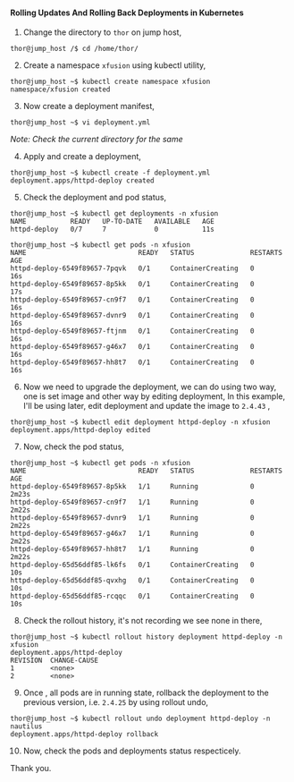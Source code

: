 #### Rolling Updates And Rolling Back Deployments in Kubernetes

1. Change the directory to `thor` on jump host,

```
thor@jump_host /$ cd /home/thor/
```

2. Create a namespace `xfusion` using kubectl utility,

```
thor@jump_host ~$ kubectl create namespace xfusion
namespace/xfusion created
```

3. Now create a deployment manifest,

```
thor@jump_host ~$ vi deployment.yml
```
*Note: Check the current directory for the same*

4. Apply and create a deployment,

```
thor@jump_host ~$ kubectl create -f deployment.yml
deployment.apps/httpd-deploy created
```

5. Check the deployment and pod status,

```
thor@jump_host ~$ kubectl get deployments -n xfusion
NAME           READY   UP-TO-DATE   AVAILABLE   AGE
httpd-deploy   0/7     7            0           11s

thor@jump_host ~$ kubectl get pods -n xfusion
NAME                            READY   STATUS              RESTARTS   AGE
httpd-deploy-6549f89657-7pqvk   0/1     ContainerCreating   0          16s
httpd-deploy-6549f89657-8p5kk   0/1     ContainerCreating   0          17s
httpd-deploy-6549f89657-cn9f7   0/1     ContainerCreating   0          16s
httpd-deploy-6549f89657-dvnr9   0/1     ContainerCreating   0          16s
httpd-deploy-6549f89657-ftjnm   0/1     ContainerCreating   0          16s
httpd-deploy-6549f89657-g46x7   0/1     ContainerCreating   0          16s
httpd-deploy-6549f89657-hh8t7   0/1     ContainerCreating   0          16s
```

6. Now we need to upgrade the deployment, we can do using two way, one is set image and other way by editing deployment, In this example, I'll be using later, edit deployment and update the image to `2.4.43` ,
```
thor@jump_host ~$ kubectl edit deployment httpd-deploy -n xfusion
deployment.apps/httpd-deploy edited
```

7. Now, check the pod status,

```
thor@jump_host ~$ kubectl get pods -n xfusion
NAME                            READY   STATUS              RESTARTS   AGE
httpd-deploy-6549f89657-8p5kk   1/1     Running             0          2m23s
httpd-deploy-6549f89657-cn9f7   1/1     Running             0          2m22s
httpd-deploy-6549f89657-dvnr9   1/1     Running             0          2m22s
httpd-deploy-6549f89657-g46x7   1/1     Running             0          2m22s
httpd-deploy-6549f89657-hh8t7   1/1     Running             0          2m22s
httpd-deploy-65d56ddf85-lk6fs   0/1     ContainerCreating   0          10s
httpd-deploy-65d56ddf85-qvxhg   0/1     ContainerCreating   0          10s
httpd-deploy-65d56ddf85-rcqqc   0/1     ContainerCreating   0          10s
```

8. Check the rollout history, it's not recording we see none in there,

```
thor@jump_host ~$ kubectl rollout history deployment httpd-deploy -n xfusion
deployment.apps/httpd-deploy
REVISION  CHANGE-CAUSE
1         <none>
2         <none>
```

9. Once , all pods are in running state, rollback the deployment to the previous version, i.e. `2.4.25` by using rollout undo,

```
thor@jump_host ~$ kubectl rollout undo deployment httpd-deploy -n nautilus
deployment.apps/httpd-deploy rollback
```

10. Now, check the pods and deployments status respecticely.

Thank you.
